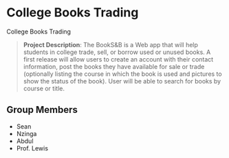 # College Books Trading
College Books Trading

> **Project Description**: The BookS&B is a Web app that will help students in college trade, sell, or borrow used or unused  books. A first release will allow users to create an account with their contact information, post the books they have available for sale or trade (optionally listing the course in which the book is used and pictures to show the status of the book). User will be able to search for books by course or title. 

## Group Members
- Sean 
- Nzinga 
- Abdul
- Prof. Lewis
